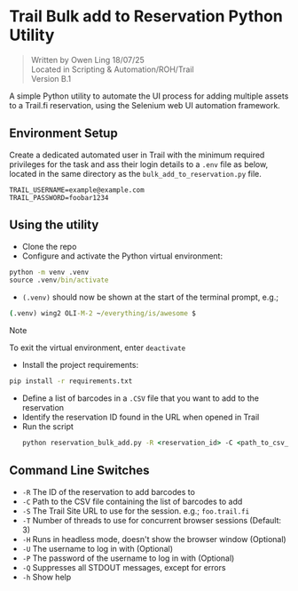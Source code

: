 # Trail Bulk add to Reservation Python Utility

> Written by Owen Ling 18/07/25  
> Located in Scripting & Automation/ROH/Trail  
> Version B.1

A simple Python utility to automate the UI process for adding multiple assets to a Trail.fi reservation, using the
Selenium web UI automation framework.

## Environment Setup

Create a dedicated automated user in Trail with the minimum required privileges for the task and ass their login details
to a `.env` file as below, located in the same directory as the `bulk_add_to_reservation.py` file.

```dotenv
TRAIL_USERNAME=example@example.com
TRAIL_PASSWORD=foobar1234
```

## Using the utility

- Clone the repo
- Configure and activate the Python virtual environment:

```cmd
python -m venv .venv
source .venv/bin/activate
```

- `(.venv)` should now be shown at the start of the terminal prompt, e.g.;

```cmd
(.venv) wing2 OLI-M-2 ~/everything/is/awesome $
```

> [!NOTE]
> To exit the virtual environment, enter `deactivate`

- Install the project requirements:

```cmd
pip install -r requirements.txt 
```

- Define a list of barcodes in a `.CSV` file that you want to add to the reservation
- Identify the reservation ID found in the URL when opened in Trail
- Run the script
  ```cmd
  python reservation_bulk_add.py -R <reservation_id> -C <path_to_csv_file> -H
  ```

## Command Line Switches

- `-R` The ID of the reservation to add barcodes to
- `-C` Path to the CSV file containing the list of barcodes to add
- `-S` The Trail Site URL to use for the session. e.g.; `foo.trail.fi`
- `-T` Number of threads to use for concurrent browser sessions (Default: 3)
- `-H` Runs in headless mode, doesn't show the browser window (Optional)
- `-U` The username to log in with (Optional)
- `-P` The password of the username to log in with (Optional)
- `-Q` Suppresses all STDOUT messages, except for errors
- `-h` Show help 
